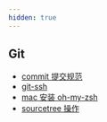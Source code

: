 ```yaml
---
hidden: true
---
```


## Git

- [commit 提交规范](./commit提交规范.md)
- [git-ssh](./git-ssh.md)
- [mac 安装 oh-my-zsh](./mac安装oh-my-zsh.md)
- [sourcetree 操作](./sourcetree操作.md)
